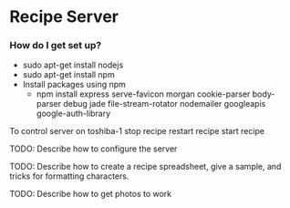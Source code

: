 # Recipe Server #

### How do I get set up? ###

* sudo apt-get install nodejs
* sudo apt-get install npm
* Install packages using npm
    * npm install express serve-favicon  morgan cookie-parser body-parser debug jade file-stream-rotator nodemailer googleapis google-auth-library

To control server on toshiba-1
  stop recipe
  restart recipe
  start recipe

TODO: Describe how to configure the server

TODO: Describe how to create a recipe spreadsheet, give a sample, and tricks for formatting characters.

TODO: Describe how to get photos to work
